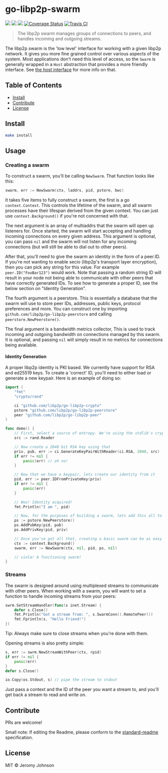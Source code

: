 go-libp2p-swarm
==================

[![](https://img.shields.io/badge/made%20by-Protocol%20Labs-blue.svg?style=flat-square)](http://ipn.io)
[![](https://img.shields.io/badge/project-IPFS-blue.svg?style=flat-square)](http://libp2p.io/)
[![](https://img.shields.io/badge/freenode-%23ipfs-blue.svg?style=flat-square)](http://webchat.freenode.net/?channels=%23ipfs)
[![Coverage Status](https://coveralls.io/repos/github/libp2p/go-libp2p-swarm/badge.svg?branch=master)](https://coveralls.io/github/libp2p/go-libp2p-swarm?branch=master)
[![Travis CI](https://travis-ci.org/libp2p/go-libp2p-swarm.svg?branch=master)](https://travis-ci.org/libp2p/go-libp2p-swarm)

> The libp2p swarm manages groups of connections to peers, and handles incoming and outgoing streams.

The libp2p swarm is the 'low level' interface for working with a given libp2p
network. It gives you more fine grained control over various aspects of the
system. Most applications don't need this level of access, so the `Swarm` is
generally wrapped in a `Host` abstraction that provides a more friendly
interface. See [the host interface](https://github.com/libp2p/go-libp2p-host)
for more info on that.

## Table of Contents

- [Install](#install)
- [Contribute](#contribute)
- [License](#license)

## Install

```sh
make install
```

## Usage

### Creating a swarm
To construct a swarm, you'll be calling `NewSwarm`. That function looks like this:
```go
swarm, err := NewSwarm(ctx, laddrs, pid, pstore, bwc)
```

It takes five items to fully construct a swarm, the first is a go
`context.Context`. This controls the lifetime of the swarm, and all swarm
processes have their lifespan derived from the given context. You can just use
`context.Background()` if you're not concerned with that.

The next argument is an array of multiaddrs that the swarm will open up
listeners for. Once started, the swarm will start accepting and handling
incoming connections on every given address. This argument is optional, you can
pass `nil` and the swarm will not listen for any incoming connections (but will
still be able to dial out to other peers).

After that, you'll need to give the swarm an identity in the form of a peer.ID.
If you're not wanting to enable secio (libp2p's transport layer encryption),
then you can pick any string for this value. For example `peer.ID("FooBar123")`
would work. Note that passing a random string ID will result in your node not
being able to communicate with other peers that have correctly generated IDs.
To see how to generate a proper ID, see the below section on "Identity
Generation".

The fourth argument is a peerstore. This is essentially a database that the
swarm will use to store peer IDs, addresses, public keys, protocol preferences
and more. You can construct one by importing
`github.com/libp2p/go-libp2p-peerstore` and calling `peerstore.NewPeerstore()`.

The final argument is a bandwidth metrics collector, This is used to track
incoming and outgoing bandwidth on connections managed by this swarm. It is
optional, and passing `nil` will simply result in no metrics for connections
being available.

#### Identity Generation
A proper libp2p identity is PKI based. We currently have support for RSA and ed25519 keys. To create a 'correct' ID, you'll need to either load or generate a new keypair. Here is an example of doing so:

```go
import (
	"fmt"
	"crypto/rand"

	ci "github.com/libp2p/go-libp2p-crypto"
	pstore "github.com/libp2p/go-libp2p-peerstore"
	peer "github.com/libp2p/go-libp2p-peer"
)

func demo() {
	// First, select a source of entropy. We're using the stdlib's crypto reader here
	src := rand.Reader

	// Now create a 2048 bit RSA key using that
	priv, pub, err := ci.GenerateKeyPairWithReader(ci.RSA, 2048, src)
	if err != nil {
		panic(err) // oh no!
	}

	// Now that we have a keypair, lets create our identity from it
	pid, err := peer.IDFromPrivateKey(priv)
	if err != nil {
		panic(err)
	}

	// Woo! Identity acquired!
	fmt.Println("I am ", pid)

	// Now, for the purposes of building a swarm, lets add this all to a peerstore.
	ps := pstore.NewPeerstore()
	ps.AddPubKey(pid, pub)
	ps.AddPrivKey(pid, priv)

	// Once you've got all that, creating a basic swarm can be as easy as
	ctx := context.Background()
	swarm, err := NewSwarm(ctx, nil, pid, ps, nil)

	// viola! A functioning swarm!
}
```

### Streams
The swarm is designed around using multiplexed streams to communicate with
other peers. When working with a swarm, you will want to set a function to
handle incoming streams from your peers:

```go
swrm.SetStreamHandler(func(s inet.Stream) {
	defer s.Close()
	fmt.Println("Got a stream from: ", s.SwarmConn().RemotePeer())
	fmt.Fprintln(s, "Hello Friend!")
})
```

Tip: Always make sure to close streams when you're done with them.

Opening streams is also pretty simple:
```go
s, err := swrm.NewStreamWithPeer(ctx, rpid)
if err != nil {
	panic(err)
}
defer s.Close()

io.Copy(os.Stdout, s) // pipe the stream to stdout
```

Just pass a context and the ID of the peer you want a stream to, and you'll get
back a stream to read and write on.


## Contribute

PRs are welcome!

Small note: If editing the Readme, please conform to the [standard-readme](https://github.com/RichardLitt/standard-readme) specification.

## License

MIT © Jeromy Johnson
